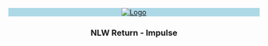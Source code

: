 <p align="center" style="background-color: lightblue">
  <a href="https://rocketseat.com.br">
    <img src="https://s3-sa-east-1.amazonaws.com/rocketseat-cdn/rocketseat_logo_roxa.png" alt="Logo">
  </a>

  <h3 align="center">NLW Return - Impulse</h3>
</p>

